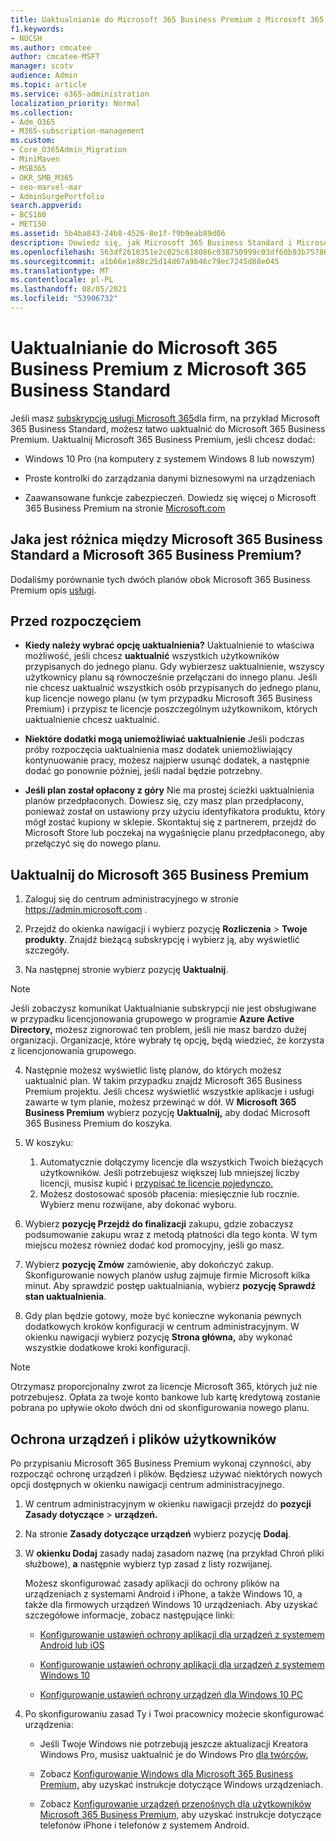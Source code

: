 ```yaml
---
title: Uaktualnianie do Microsoft 365 Business Premium z Microsoft 365 Business Standard
f1.keywords:
- NOCSH
ms.author: cmcatee
author: cmcatee-MSFT
manager: scotv
audience: Admin
ms.topic: article
ms.service: o365-administration
localization_priority: Normal
ms.collection:
- Adm_O365
- M365-subscription-management
ms.custom:
- Core_O365Admin_Migration
- MiniMaven
- MSB365
- OKR_SMB_M365
- seo-marvel-mar
- AdminSurgePortfolio
search.appverid:
- BCS160
- MET150
ms.assetid: 5b4ba843-24b8-4526-8e1f-f9b9eab89d06
description: Dowiedz się, jak Microsoft 365 Business Standard i Microsoft 365 Business Premium, oraz jak można uaktualnić system do Microsoft 365 Business Premium.
ms.openlocfilehash: 563df2610351e2c025c618086c038750999c03df60b93b757865f76fbf86c834
ms.sourcegitcommit: a1b66e1e80c25d14d67a9b46c79ec7245d88e045
ms.translationtype: MT
ms.contentlocale: pl-PL
ms.lasthandoff: 08/05/2021
ms.locfileid: "53906732"
---
```

# <a name="upgrade-to-microsoft-365-business-premium-from-microsoft-365-business-standard"></a>Uaktualnianie do Microsoft 365 Business Premium z Microsoft 365 Business Standard

Jeśli masz [subskrypcję usługi Microsoft 365](https://products.office.com/compare-all-microsoft-office-products-4-column?activetab=tab:primaryr2)dla firm, na przykład Microsoft 365 Business Standard, możesz łatwo uaktualnić do Microsoft 365 Business Premium. Uaktualnij Microsoft 365 Business Premium, jeśli chcesz dodać:

- Windows 10 Pro (na komputery z systemem Windows 8 lub nowszym)

- Proste kontrolki do zarządzania danymi biznesowymi na urządzeniach

- Zaawansowane funkcje zabezpieczeń.
Dowiedz się więcej o Microsoft 365 Business Premium na stronie [Microsoft.com](https://www.microsoft.com/microsoft-365/business)

## <a name="whats-the-difference-between-microsoft-365-business-standard-and-microsoft-365-business-premium"></a>Jaka jest różnica między Microsoft 365 Business Standard a Microsoft 365 Business Premium?

Dodaliśmy porównanie tych dwóch planów obok Microsoft 365 Business Premium opis [usługi](/office365/servicedescriptions/microsoft-365-service-descriptions/microsoft-365-business-service-description). 

## <a name="before-you-begin"></a>Przed rozpoczęciem

- **Kiedy należy wybrać opcję uaktualnienia?** Uaktualnienie to właściwa możliwość, jeśli chcesz **uaktualnić** wszystkich użytkowników przypisanych do jednego planu. Gdy wybierzesz uaktualnienie, wszyscy użytkownicy planu są równocześnie przełączani do innego planu. Jeśli nie chcesz uaktualnić wszystkich osób przypisanych do jednego planu, kup licencje nowego planu (w [](../admin/manage/assign-licenses-to-users.md) tym przypadku Microsoft 365 Business Premium) i przypisz te licencje poszczególnym użytkownikom, których uaktualnienie chcesz uaktualnić.

- **Niektóre dodatki mogą uniemożliwiać uaktualnienie** Jeśli podczas próby rozpoczęcia uaktualnienia masz dodatek uniemożliwiający kontynuowanie pracy, możesz najpierw usunąć dodatek, a następnie dodać go ponownie później, jeśli nadal będzie potrzebny.

- **Jeśli plan został opłacony z góry** Nie ma prostej ścieżki uaktualnienia planów przedpłaconych. Dowiesz się, czy masz plan przedpłacony, ponieważ został on ustawiony przy użyciu identyfikatora produktu, który mógł zostać kupiony w sklepie. Skontaktuj się z partnerem, przejdź do Microsoft Store lub poczekaj na wygaśnięcie planu przedpłaconego, aby przełączyć się do nowego planu.

## <a name="upgrade-to-microsoft-365-business-premium"></a>Uaktualnij do Microsoft 365 Business Premium

1. Zaloguj się do centrum administracyjnego w stronie <a href="https://go.microsoft.com/fwlink/p/?linkid=837890" target="_blank">https://admin.microsoft.com</a> .

2. Przejdź do okienka nawigacji i wybierz pozycję **Rozliczenia** \> **Twoje produkty**. Znajdź bieżącą subskrypcję i wybierz ją, aby wyświetlić szczegóły.

3. Na następnej stronie wybierz pozycję **Uaktualnij**.

  > [!NOTE]
  > Jeśli zobaczysz komunikat Uaktualnianie subskrypcji nie jest obsługiwane w przypadku licencjonowania grupowego w programie **Azure Active Directory,** możesz zignorować ten problem, jeśli nie masz bardzo dużej organizacji. Organizacje, które wybrały tę opcję, będą wiedzieć, że korzysta z licencjonowania grupowego.

4. Następnie możesz wyświetlić listę planów, do których możesz uaktualnić plan. W takim przypadku znajdź Microsoft 365 Business Premium projektu. Jeśli chcesz wyświetlić wszystkie aplikacje i usługi zawarte w tym planie, możesz przewinąć w dół. W **Microsoft 365 Business Premium** wybierz pozycję **Uaktualnij,** aby dodać Microsoft 365 Business Premium do koszyka.

5. W koszyku:

    1. Automatycznie dołączymy licencje dla wszystkich Twoich bieżących użytkowników. Jeśli potrzebujesz większej lub mniejszej liczby licencji, musisz kupić i [przypisać te licencje pojedynczo.](../admin/manage/assign-licenses-to-users.md)  
    2. Możesz dostosować sposób płacenia: miesięcznie lub rocznie. Wybierz menu rozwijane, aby dokonać wyboru.

6. Wybierz **pozycję Przejdź do finalizacji** zakupu, gdzie zobaczysz podsumowanie zakupu wraz z metodą płatności dla tego konta. W tym miejscu możesz również dodać kod promocyjny, jeśli go masz.

7. Wybierz **pozycję Zmów** zamówienie, aby dokończyć zakup.\
Skonfigurowanie nowych planów usług zajmuje firmie Microsoft kilka minut. Aby sprawdzić postęp uaktualniania, wybierz **pozycję Sprawdź stan uaktualnienia**.

8. Gdy plan będzie gotowy, może być konieczne wykonania pewnych dodatkowych kroków konfiguracji w centrum administracyjnym. W okienku nawigacji wybierz pozycję **Strona główna,** aby wykonać wszystkie dodatkowe kroki konfiguracji.

> [!NOTE]
> Otrzymasz proporcjonalny zwrot za licencje Microsoft 365, których już nie potrzebujesz. Opłata za twoje konto bankowe lub kartę kredytową zostanie pobrana po upływie około dwóch dni od skonfigurowania nowego planu.
  
## <a name="protect-user-devices-and-files"></a>Ochrona urządzeń i plików użytkowników

Po przypisaniu Microsoft 365 Business Premium wykonaj czynności, aby rozpocząć ochronę urządzeń i plików. Będziesz używać niektórych nowych opcji dostępnych w okienku nawigacji centrum administracyjnego.
  
1. W centrum administracyjnym w okienku nawigacji przejdź do **pozycji Zasady dotyczące** \> **urządzeń.**

2. Na stronie **Zasady dotyczące urządzeń** wybierz pozycję **Dodaj**.

3. W **okienku Dodaj** zasady nadaj zasadom nazwę (na przykład Chroń pliki służbowe), **a** następnie wybierz typ zasad z listy rozwijanej.

    Możesz skonfigurować zasady aplikacji do ochrony plików na urządzeniach z systemami Android i iPhone, a także Windows 10, a także dla firmowych urządzeń Windows 10 urządzeniach. Aby uzyskać szczegółowe informacje, zobacz następujące linki:

    - [Konfigurowanie ustawień ochrony aplikacji dla urządzeń z systemem Android lub iOS](app-protection-settings-for-android-and-ios.md)

    - [Konfigurowanie ustawień ochrony aplikacji dla urządzeń z systemem Windows 10](protection-settings-for-windows-10-devices.md)

    - [Konfigurowanie ustawień ochrony urządzeń dla Windows 10 PC](protection-settings-for-windows-10-pcs.md)

4. Po skonfigurowaniu zasad Ty i Twoi pracownicy możecie skonfigurować urządzenia:

    - Jeśli Twoje Windows nie potrzebują jeszcze aktualizacji Kreatora Windows Pro, musisz uaktualnić je do Windows Pro [dla twórców.](upgrade-to-windows-pro-creators-update.md)

    - Zobacz [Konfigurowanie Windows dla Microsoft 365 Business Premium,](set-up-windows-devices.md) aby uzyskać instrukcje dotyczące Windows urządzeniach.

    - Zobacz [Konfigurowanie urządzeń przenośnych dla użytkowników Microsoft 365 Business Premium,](set-up-mobile-devices.md) aby uzyskać instrukcje dotyczące telefonów iPhone i telefonów z systemem Android.